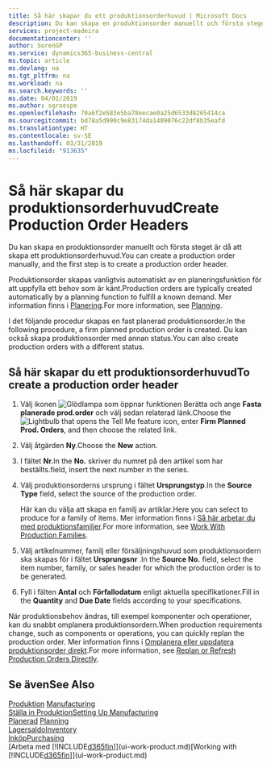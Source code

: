 ```yaml
---
title: Så här skapar du ett produktionsorderhuvud | Microsoft Docs
description: Du kan skapa en produktionsorder manuellt och första steget är då att skapa ett produktionsorderhuvud.
services: project-madeira
documentationcenter: ''
author: SorenGP
ms.service: dynamics365-business-central
ms.topic: article
ms.devlang: na
ms.tgt_pltfrm: na
ms.workload: na
ms.search.keywords: ''
ms.date: 04/01/2019
ms.author: sgroespe
ms.openlocfilehash: 70a6f2e583e5ba78eecae0a25d6533d8265414ca
ms.sourcegitcommit: bd78a5d990c9e83174da1409076c22df8b35eafd
ms.translationtype: HT
ms.contentlocale: sv-SE
ms.lasthandoff: 03/31/2019
ms.locfileid: "913635"
---
```

# <a name="create-production-order-headers"></a><span data-ttu-id="985f3-103">Så här skapar du produktionsorderhuvud</span><span class="sxs-lookup"><span data-stu-id="985f3-103">Create Production Order Headers</span></span>
<span data-ttu-id="985f3-104">Du kan skapa en produktionsorder manuellt och första steget är då att skapa ett produktionsorderhuvud.</span><span class="sxs-lookup"><span data-stu-id="985f3-104">You can create a production order manually, and the first step is to create a production order header.</span></span>

<span data-ttu-id="985f3-105">Produktionsorder skapas vanligtvis automatiskt av en planeringsfunktion för att uppfylla ett behov som är känt.</span><span class="sxs-lookup"><span data-stu-id="985f3-105">Production orders are typically created automatically by a planning function to fulfill a known demand.</span></span> <span data-ttu-id="985f3-106">Mer information finns i [Planering](production-planning.md).</span><span class="sxs-lookup"><span data-stu-id="985f3-106">For more information, see [Planning](production-planning.md).</span></span>   

<span data-ttu-id="985f3-107">I det följande procedur skapas en fast planerad produktionsorder.</span><span class="sxs-lookup"><span data-stu-id="985f3-107">In the following procedure, a firm planned production order is created.</span></span> <span data-ttu-id="985f3-108">Du kan också skapa produktionsorder med annan status.</span><span class="sxs-lookup"><span data-stu-id="985f3-108">You can also create production orders with a different status.</span></span>  

## <a name="to-create-a-production-order-header"></a><span data-ttu-id="985f3-109">Så här skapar du ett produktionsorderhuvud</span><span class="sxs-lookup"><span data-stu-id="985f3-109">To create a production order header</span></span>  
1.  <span data-ttu-id="985f3-110">Välj ikonen ![Glödlampa som öppnar funktionen Berätta](media/ui-search/search_small.png "Berätta vad du vill göra") och ange **Fasta planerade prod.order** och välj sedan relaterad länk.</span><span class="sxs-lookup"><span data-stu-id="985f3-110">Choose the ![Lightbulb that opens the Tell Me feature](media/ui-search/search_small.png "Tell me what you want to do") icon, enter **Firm Planned Prod. Orders**, and then choose the related link.</span></span>  
2.  <span data-ttu-id="985f3-111">Välj åtgärden **Ny**.</span><span class="sxs-lookup"><span data-stu-id="985f3-111">Choose the **New** action.</span></span>  
3.  <span data-ttu-id="985f3-112">I fältet **Nr.**</span><span class="sxs-lookup"><span data-stu-id="985f3-112">In the **No.**</span></span> <span data-ttu-id="985f3-113">skriver du numret på den artikel som har beställts.</span><span class="sxs-lookup"><span data-stu-id="985f3-113">field, insert the next number in the series.</span></span>  
4.  <span data-ttu-id="985f3-114">Välj produktionsorderns ursprung i fältet **Ursprungstyp**.</span><span class="sxs-lookup"><span data-stu-id="985f3-114">In the **Source Type** field, select the source of the production order.</span></span>

    <span data-ttu-id="985f3-115">Här kan du välja att skapa en familj av artiklar.</span><span class="sxs-lookup"><span data-stu-id="985f3-115">Here you can select to produce for a family of items.</span></span> <span data-ttu-id="985f3-116">Mer information finns i [Så här arbetar du med produktionsfamiljer](production-how-work-family.md).</span><span class="sxs-lookup"><span data-stu-id="985f3-116">For more information, see [Work With Production Families](production-how-work-family.md).</span></span>
5.  <span data-ttu-id="985f3-117">Välj artikelnummer, familj eller försäljningshuvud som produktionsordern ska skapas för i fältet **Ursprungsnr** .</span><span class="sxs-lookup"><span data-stu-id="985f3-117">In the **Source No.** field, select the item number, family, or sales header for which the production order is to be generated.</span></span>  
6.  <span data-ttu-id="985f3-118">Fyll i fälten **Antal** och **Förfallodatum** enligt aktuella specifikationer.</span><span class="sxs-lookup"><span data-stu-id="985f3-118">Fill in the **Quantity** and **Due Date** fields according to your specifications.</span></span>  

<span data-ttu-id="985f3-119">När produktionsbehov ändras, till exempel komponenter och operationer, kan du snabbt omplanera produktionsordern.</span><span class="sxs-lookup"><span data-stu-id="985f3-119">When production requirements change, such as components or operations, you can quickly replan the production order.</span></span> <span data-ttu-id="985f3-120">Mer information finns i [Omplanera eller uppdatera produktionsorder direkt](production-how-to-replan-refresh-production-orders.md).</span><span class="sxs-lookup"><span data-stu-id="985f3-120">For more information, see [Replan or Refresh Production Orders Directly](production-how-to-replan-refresh-production-orders.md).</span></span> 

## <a name="see-also"></a><span data-ttu-id="985f3-121">Se även</span><span class="sxs-lookup"><span data-stu-id="985f3-121">See Also</span></span>  
<span data-ttu-id="985f3-122">[Produktion](production-manage-manufacturing.md)  </span><span class="sxs-lookup"><span data-stu-id="985f3-122">[Manufacturing](production-manage-manufacturing.md)  </span></span>  
[<span data-ttu-id="985f3-123">Ställa in Produktion</span><span class="sxs-lookup"><span data-stu-id="985f3-123">Setting Up Manufacturing</span></span>](production-configure-production-processes.md)  
<span data-ttu-id="985f3-124">[Planerad](production-planning.md)    </span><span class="sxs-lookup"><span data-stu-id="985f3-124">[Planning](production-planning.md)    </span></span>  
[<span data-ttu-id="985f3-125">Lagersaldo</span><span class="sxs-lookup"><span data-stu-id="985f3-125">Inventory</span></span>](inventory-manage-inventory.md)  
[<span data-ttu-id="985f3-126">Inköp</span><span class="sxs-lookup"><span data-stu-id="985f3-126">Purchasing</span></span>](purchasing-manage-purchasing.md)  
<span data-ttu-id="985f3-127">[Arbeta med [!INCLUDE[d365fin](includes/d365fin_md.md)]](ui-work-product.md)</span><span class="sxs-lookup"><span data-stu-id="985f3-127">[Working with [!INCLUDE[d365fin](includes/d365fin_md.md)]](ui-work-product.md)</span></span>
